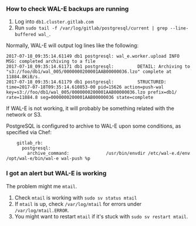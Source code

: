 ### How to check WAL-E backups are running

1. Log into `db1.cluster.gitlab.com`
1. Run `sudo tail -f /var/log/gitlab/postgresql/current | grep --line-buffered wal_`.

Normally, WAL-E will output log lines like the following:
```
2017-07-18_09:35:14.61149 db1 postgresql: wal_e.worker.upload INFO     MSG: completed archiving to a file
2017-07-18_09:35:14.61171 db1 postgresql:         DETAIL: Archiving to "s3://foo/db1/wal_005/0000000200001AAB00000036.lzo" complete at 11884.8KiB/s.
2017-07-18_09:35:14.61179 db1 postgresql:         STRUCTURED: time=2017-07-18T09:35:14.610853-00 pid=15626 action=push-wal key=s3://foo/db1/wal_005/0000000200001AAB00000036.lzo prefix=db1/ rate=11884.8 seg=0000000200001AAB00000036 state=complete
```

If WAL-E is not working, it will probably be something related with the network or S3.

PostgreSQL is configured to archive to WAL-E upon some conditions, as specified via Chef:
```
    gitlab_rb:
      postgresql:
        archive_command:              /usr/bin/envdir /etc/wal-e.d/env /opt/wal-e/bin/wal-e wal-push %p
```

### I got an alert but WAL-E is working
The problem might me `mtail`.

1. Check `mtail` is working with `sudo sv status mtail`
1. If `mtail` is up, check `/var/log/mtail` for errors under `/var/log/mtail.ERROR`.
1. You might want to restart `mtail` if it's stuck with `sudo sv restart mtail`.
